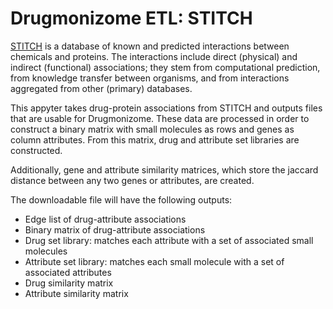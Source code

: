 # Drugmonizome ETL: STITCH

[STITCH](http://stitch.embl.de/) is a database of known and predicted interactions between chemicals and proteins. The interactions include direct (physical) and indirect (functional) associations; they stem from computational prediction, from knowledge transfer between organisms, and from interactions aggregated from other (primary) databases.

This appyter takes drug-protein associations from STITCH and outputs files that are usable for Drugmonizome. These data are processed in order to construct a binary matrix with small molecules as rows and genes as column attributes. From this matrix, drug and attribute set libraries are constructed.

Additionally, gene and attribute similarity matrices, which store the jaccard distance between any two genes or attributes, are created.

The downloadable file will have the following outputs:
* Edge list of drug-attribute associations
* Binary matrix of drug-attribute associations
* Drug set library: matches each attribute with a set of associated small molecules
* Attribute set library: matches each small molecule with a set of associated attributes
* Drug similarity matrix
* Attribute similarity matrix